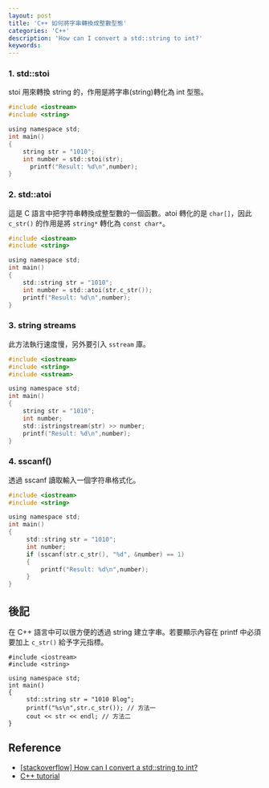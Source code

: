 ```yaml
---
layout: post
title: 'C++ 如何將字串轉換成整數型態'
categories: 'C++'
description: 'How can I convert a std::string to int?'
keywords: 
---
```




### 1. std::stoi
stoi 用來轉換 string 的，作用是將字串(string)轉化為 int 型態。

```c
#include <iostream>
#include <string>

using namespace std;
int main()
{
    string str = "1010";  
    int number = std::stoi(str);
	  printf("Result: %d\n",number);
}
```

### 2. std::atoi
這是 C 語言中把字符串轉換成整型數的一個函數。atoi 轉化的是 `char[]`，因此 `c_str()` 的作用是將 `string*` 轉化為 `const char*`。

```c
#include <iostream>
#include <string>

using namespace std;
int main()
{
    std::string str = "1010";
    int number = std::atoi(str.c_str()); 
    printf("Result: %d\n",number);
}
```

### 3. string streams
此方法執行速度慢，另外要引入 `sstream` 庫。

```c
#include <iostream>
#include <string>
#include <sstream>

using namespace std;
int main()
{
    string str = "1010";  
    int number;  
    std::istringstream(str) >> number;
    printf("Result: %d\n",number);
}
```

### 4. sscanf()
透過 sscanf 讀取輸入一個字符串格式化。

```c
#include <iostream>
#include <string>

using namespace std;
int main()
{
     std::string str = "1010";
     int number;
     if (sscanf(str.c_str(), "%d", &number) == 1) 
     {
         printf("Result: %d\n",number);
     }
}
```

## 後記
在 C++ 語言中可以很方便的透過 string 建立字串。若要顯示內容在 printf 中必須要加上 `c_str()` 給予字元指標。

```
#include <iostream>
#include <string>

using namespace std;
int main()
{
     std::string str = "1010 Blog";
     printf("%s\n",str.c_str()); // 方法一
     cout << str << endl; // 方法二
}
```

## Reference
- [[stackoverflow] How can I convert a std::string to int?](https://stackoverflow.com/questions/7663709/how-can-i-convert-a-stdstring-to-int)
- [C++ tutorial](https://ithelp.ithome.com.tw/articles/10256939)